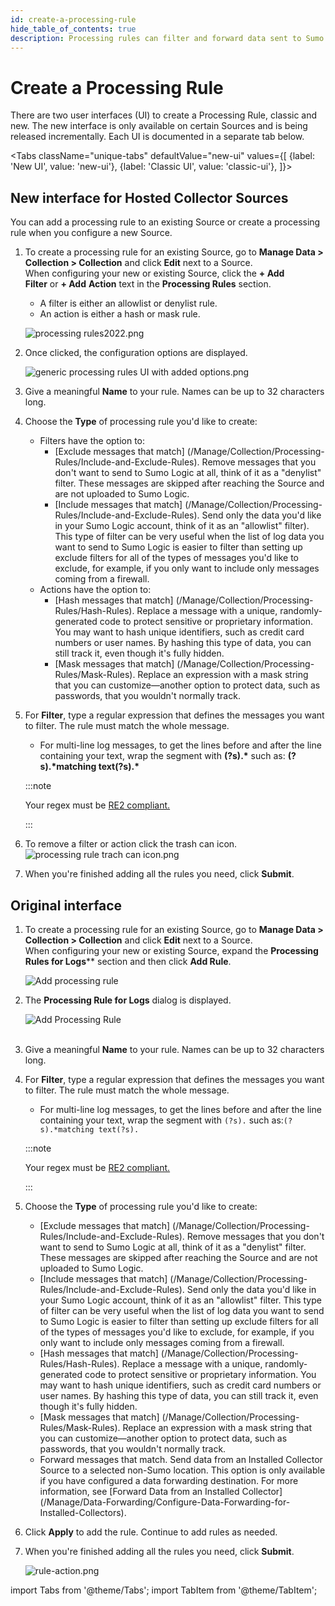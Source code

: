```yaml
---
id: create-a-processing-rule
hide_table_of_contents: true
description: Processing rules can filter and forward data sent to Sumo Logic.
---
```


# Create a Processing Rule

There are two user interfaces (UI) to create a Processing Rule, classic and new. The new interface is only available on certain Sources and is being released incrementally.
Each UI is documented in a separate tab below.

<Tabs
  className="unique-tabs"
  defaultValue="new-ui"
  values={[
    {label: 'New UI', value: 'new-ui'},
    {label: 'Classic UI', value: 'classic-ui'},
  ]}>

<TabItem value="new-ui">


## New interface for Hosted Collector Sources

You can add a processing rule to an existing Source or create a processing rule when you configure a new Source.

1.  To create a processing rule for an existing Source, go to **Manage Data > Collection > Collection** and click **Edit** next to a Source. When configuring your new or existing Source, click the **\+ Add Filter** or **\+ Add** **Action** text in the **Processing Rules** section. 

    *   A filter is either an allowlist or denylist rule.
    *   An action is either a hash or mask rule.

    ![processing rules2022.png](/img/processing-rules/create-a-processing-rule/processing-rules2022.png)
2.  Once clicked, the configuration options are displayed.

    ![generic processing rules UI with added options.png](/img/processing-rules/create-a-processing-rule/generic_processing_rules_UI_with_added_options.png)

3.  Give a meaningful **Name** to your rule. Names can be up to 32 characters long.
4.  Choose the **Type** of processing rule you'd like to create:
    *   Filters have the option to:
        *   [Exclude messages that match] (/Manage/Collection/Processing-Rules/Include-and-Exclude-Rules). Remove messages that you don't want to send to Sumo Logic at all, think of it as a "denylist" filter. These messages are skipped after reaching the Source and are not uploaded to Sumo Logic.
        *   [Include messages that match] (/Manage/Collection/Processing-Rules/Include-and-Exclude-Rules). Send only the data you'd like in your Sumo Logic account, think of it as an "allowlist" filter). This type of filter can be very useful when the list of log data you want to send to Sumo Logic is easier to filter than setting up exclude filters for all of the types of messages you'd like to exclude, for example, if you only want to include only messages coming from a firewall.
    *   Actions have the option to:
        *   [Hash messages that match] (/Manage/Collection/Processing-Rules/Hash-Rules). Replace a message with a unique, randomly-generated code to protect sensitive or proprietary information. You may want to hash unique identifiers, such as credit card numbers or user names. By hashing this type of data, you can still track it, even though it's fully hidden.
        *   [Mask messages that match] (/Manage/Collection/Processing-Rules/Mask-Rules). Replace an expression with a mask string that you can customize—another option to protect data, such as passwords, that you wouldn't normally track.
5.  For **Filter**, type a regular expression that defines the messages you want to filter. The rule must match the whole message.
    *   For multi-line log messages, to get the lines before and after the line containing your text, wrap the segment with **(?s).\*** such as: **(?s).\*matching text(?s).\***

    :::note

    Your regex must be [RE2 compliant.](https://github.com/google/re2/wiki/Syntax "https://github.com/google/re2/wiki/Syntax")

    :::

6.  To remove a filter or action click the trash can icon.  
    ![processing rule trach can icon.png](/img/processing-rules/create-a-processing-rule/trashcan-icon.png)
7.  When you're finished adding all the rules you need, click **Submit**.

</TabItem>
<TabItem value="classic-ui">


## Original interface

1.  To create a processing rule for an existing Source, go to **Manage Data \> Collection \> Collection** and click **Edit** next to a Source. When configuring your new or existing Source, expand the **Processing Rules for Logs**** section and then click **Add Rule**.  

    ![Add processing rule](/img/processing-rules/create-a-processing-rule/no-rules.png)

2.  The **Processing Rule for Logs** dialog is displayed.   

    ![Add Processing Rule](/img/processing-rules/create-a-processing-rule/redact-rules.png)  
     
3.  Give a meaningful **Name** to your rule. Names can be up to 32 characters long.
4.  For **Filter**, type a regular expression that defines the messages you want to filter. The rule must match the whole message.

    *   For multi-line log messages, to get the lines before and after the line containing your text, wrap the segment with `(?s).` such as:`(?s).*matching text(?s).`

    :::note

    Your regex must be [RE2 compliant.](https://github.com/google/re2/wiki/Syntax)

    :::

5.  Choose the **Type** of processing rule you'd like to create:

    *   [Exclude messages that match] (/Manage/Collection/Processing-Rules/Include-and-Exclude-Rules). Remove messages that you don't want to send to Sumo Logic at all, think of it as a "denylist" filter. These messages are skipped after reaching the Source and are not uploaded to Sumo Logic.
    *   [Include messages that match] (/Manage/Collection/Processing-Rules/Include-and-Exclude-Rules). Send only the data you'd like in your Sumo Logic account, think of it as an "allowlist" filter. This type of filter can be very useful when the list of log data you want to send to Sumo Logic is easier to filter than setting up exclude filters for all of the types of messages you'd like to exclude, for example, if you only want to include only messages coming from a firewall.
    *   [Hash messages that match] (/Manage/Collection/Processing-Rules/Hash-Rules). Replace a message with a unique, randomly-generated code to protect sensitive or proprietary information. You may want to hash unique identifiers, such as credit card numbers or user names. By hashing this type of data, you can still track it, even though it's fully hidden.
    *   [Mask messages that match] (/Manage/Collection/Processing-Rules/Mask-Rules). Replace an expression with a mask string that you can customize—another option to protect data, such as passwords, that you wouldn't normally track.
    *   Forward messages that match. Send data from an Installed Collector Source to a selected non-Sumo location. This option is only available if you have configured a data forwarding destination. For more information, see [Forward Data from an Installed Collector] (/Manage/Data-Forwarding/Configure-Data-Forwarding-for-Installed-Collectors).

1.  Click **Apply** to add the rule. Continue to add rules as needed.

1.  When you're finished adding all the rules you need, click **Submit**.  

    ![rule-action.png](/img/processing-rules/create-a-processing-rule/save-rule.png)

</TabItem>
</Tabs>

import Tabs from '@theme/Tabs';
import TabItem from '@theme/TabItem';
